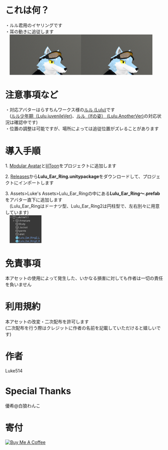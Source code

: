 # これは何？
・ルル君用のイヤリングです  
・耳の動きに追従します  
&emsp;<img src="image/Lulu_Ear_Ring.png" width="45%" /><img src="image/Lulu_Ear_Ring2.png" width="45%" />  
  
# 注意事項など
・対応アバターはらすちんワークス様の[ルル (Lulu)](https://aoikarasu.booth.pm/items/4271776)です  
&emsp;([ルル少年期（Lulu.juvenileVer)](https://aoikarasu.booth.pm/items/6101679)、[ルル（Ifの姿） (Lulu.AnotherVer)](https://aoikarasu.booth.pm/items/6544416)の対応状況は確認中です)  
・位置の調整は可能ですが、場所によっては追従位置がズレることがあります  
<!--・[ルル少年期（Lulu.juvenileVer)](https://aoikarasu.booth.pm/items/6101679)、[ルル（Ifの姿） (Lulu.AnotherVer)](https://aoikarasu.booth.pm/items/6544416)に導入する場合は、  -->
<!--&emsp;イヤリングの位置を調整する必要があります  -->
<!--&emsp;<img src="image/位置サイズ調整.png" width="30%" />  -->
  
# 導入手順
1.&nbsp;[Modular Avatar](https://modular-avatar.nadena.dev/ja)と[lilToon](https://lilxyzw.github.io/lilToon/)をプロジェクトに追加します  
  
2.&nbsp;[Releases](https://github.com/Luke-514/Lulu_Ear_Ring/releases/latest)から**Lulu_Ear_Ring.unitypackage**をダウンロードして、プロジェクトにインポートします  
  
3.&nbsp;Assets>Luke's Assets>Lulu_Ear_Ringの中にある**Lulu_Ear_Ring～.prefab**をアバター直下に追加します  
&emsp;(Lulu_Ear_Ringはドーナツ型、Lulu_Ear_Ring2は円柱型で、左右別々に用意しています)  
&emsp;<img src="image/Prefab配置.png" width="20%" />  
  
# 免責事項
本アセットの使用によって発生した、いかなる損害に対しても作者は一切の責任を負いません  
  
# 利用規約
本アセットの改変・二次配布を許可します  
(二次配布を行う際はクレジットに作者の名前を記載していただけると嬉しいです)  
  
# 作者
Luke514  
  
# Special Thanks
優希@白狼わんこ  
  
# 寄付
<a href="https://www.buymeacoffee.com/Luke514" target="_blank"><img src="https://cdn.buymeacoffee.com/buttons/v2/default-yellow.png" alt="Buy Me A Coffee" style="height: 60px !important;width: 217px !important;" ></a>
